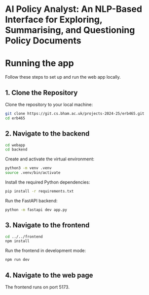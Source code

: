 # AI Policy Analyst: An NLP-Based Interface for Exploring, Summarising, and Questioning Policy Documents

# Running the app

Follow these steps to set up and run the web app locally.

## 1. Clone the Repository

Clone the repository to your local machine:

```bash
git clone https://git.cs.bham.ac.uk/projects-2024-25/erb465.git
cd erb465
```


## 2. Navigate to the backend

```bash
cd webapp
cd backend
```

Create and activate the virtual environment:

```bash
python3 -m venv .venv
source .venv/bin/activate
```

Install the required Python dependencies:

```bash
pip install -r requirements.txt
```

Run the FastAPI backend:

```bash
python -m fastapi dev app.py  
```

## 3. Navigate to the frontend

```bash
cd ../../frontend
npm install
```

Run the frontend in development mode:

```bash
npm run dev
```

## 4. Navigate to the web page

The frontend runs on port 5173.